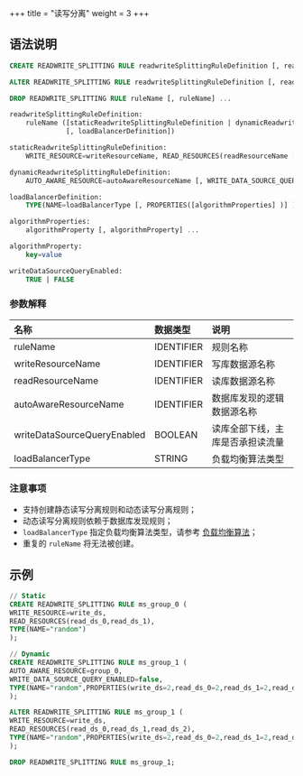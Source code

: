 +++
title = "读写分离"
weight = 3
+++

## 语法说明

```sql
CREATE READWRITE_SPLITTING RULE readwriteSplittingRuleDefinition [, readwriteSplittingRuleDefinition] ...

ALTER READWRITE_SPLITTING RULE readwriteSplittingRuleDefinition [, readwriteSplittingRuleDefinition] ...

DROP READWRITE_SPLITTING RULE ruleName [, ruleName] ...

readwriteSplittingRuleDefinition:
    ruleName ([staticReadwriteSplittingRuleDefinition | dynamicReadwriteSplittingRuleDefinition] 
              [, loadBalancerDefinition])

staticReadwriteSplittingRuleDefinition:
    WRITE_RESOURCE=writeResourceName, READ_RESOURCES(readResourceName [, readResourceName] ... )

dynamicReadwriteSplittingRuleDefinition:
    AUTO_AWARE_RESOURCE=autoAwareResourceName [, WRITE_DATA_SOURCE_QUERY_ENABLED=writeDataSourceQueryEnabled]

loadBalancerDefinition:
    TYPE(NAME=loadBalancerType [, PROPERTIES([algorithmProperties] )] )

algorithmProperties:
    algorithmProperty [, algorithmProperty] ...

algorithmProperty:
    key=value

writeDataSourceQueryEnabled:
    TRUE | FALSE
```

### 参数解释
| 名称                          | 数据类型       | 说明               |
|:----------------------------|:-----------|:-----------------|
| ruleName                    | IDENTIFIER | 规则名称             |
| writeResourceName           | IDENTIFIER | 写库数据源名称          |
| readResourceName            | IDENTIFIER | 读库数据源名称          |
| autoAwareResourceName       | IDENTIFIER | 数据库发现的逻辑数据源名称    |
| writeDataSourceQueryEnabled | BOOLEAN    | 读库全部下线，主库是否承担读流量 |
| loadBalancerType            | STRING     | 负载均衡算法类型         |

### 注意事项

- 支持创建静态读写分离规则和动态读写分离规则；
- 动态读写分离规则依赖于数据库发现规则；
- `loadBalancerType` 指定负载均衡算法类型，请参考 [负载均衡算法](/cn/user-manual/common-config/builtin-algorithm/load-balance/)；
- 重复的 `ruleName` 将无法被创建。

## 示例

```sql
// Static
CREATE READWRITE_SPLITTING RULE ms_group_0 (
WRITE_RESOURCE=write_ds,
READ_RESOURCES(read_ds_0,read_ds_1),
TYPE(NAME="random")
);

// Dynamic
CREATE READWRITE_SPLITTING RULE ms_group_1 (
AUTO_AWARE_RESOURCE=group_0,
WRITE_DATA_SOURCE_QUERY_ENABLED=false,
TYPE(NAME="random",PROPERTIES(write_ds=2,read_ds_0=2,read_ds_1=2,read_ds_2=1))
);

ALTER READWRITE_SPLITTING RULE ms_group_1 (
WRITE_RESOURCE=write_ds,
READ_RESOURCES(read_ds_0,read_ds_1,read_ds_2),
TYPE(NAME="random",PROPERTIES(write_ds=2,read_ds_0=2,read_ds_1=2,read_ds_2=1))
);

DROP READWRITE_SPLITTING RULE ms_group_1;
```
